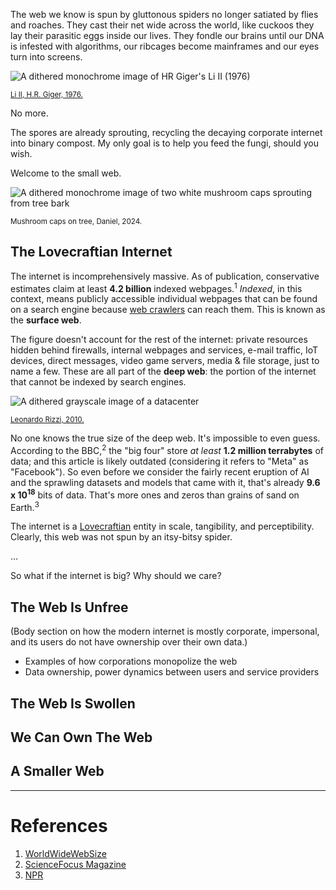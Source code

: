<!-- <div class="image-container"> -->
<!-- <img style="" src="./images/old_pc.png" alt="A dithered image of a 1980s PC"> -->
<!---->
<!-- <small>[Classic IBM PC Full, Steve Petrucelli, 2011.](https://www.flickr.com/photos/wizzer/5357865167/)</small> -->
<!---->
<!-- </div> -->

The web we know is spun by gluttonous spiders no longer satiated by flies and roaches. They cast their net wide across the world, like cuckoos they lay their parasitic eggs inside our lives. They fondle our brains until our DNA is infested with algorithms, our ribcages become mainframes and our eyes turn into screens.

<div class="image-container">
<img src="./images/hrgiger.png" alt="A dithered monochrome image of HR Giger's Li II (1976)">

<small>[Li II, H.R. Giger, 1976.](https://www.pixography.art/post/117714084121/hr-giger-li-i-ii-1974-li-tobler-1948)</small>

</div>
No more.

The spores are already sprouting, recycling the decaying corporate internet into binary compost. My only goal is to help you feed the fungi, should you wish.

Welcome to the small web.

<div class="image-container">
<img src="./images/mush.png" alt="A dithered monochrome image of two white mushroom caps sprouting from tree bark">

<small>Mushroom caps on tree, Daniel, 2024.</small>

</div>

## The Lovecraftian Internet

The internet is incomprehensively massive. As of publication, conservative estimates claim at least **4.2 billion** indexed webpages.<sup>1</sup> _Indexed_, in this context, means publicly accessible individual webpages that can be found on a search engine because [web crawlers](https://en.wikipedia.org/wiki/Web_crawler) can reach them. This is known as the **surface web**.

The figure doesn't account for the rest of the internet: private resources hidden behind firewalls, internal webpages and services, e-mail traffic, IoT devices, direct messages, video game servers, media & file storage, just to name a few. These are all part of the **deep web**: the portion of the internet that cannot be indexed by search engines.

<div class="image-container">
<img src="./images/datacenter2-d.jpg" alt="A dithered grayscale image of a datacenter">

<small>[Leonardo Rizzi, 2010.](https://flic.kr/p/7xhNmM)</small>

</div>

No one knows the true size of the deep web. It's impossible to even guess. According to the BBC,<sup>2</sup> the "big four" store _at least_ **1.2 million terrabytes** of data; and this article is likely outdated (considering it refers to "Meta" as "Facebook"). So even before we consider the fairly recent eruption of AI and the sprawling datasets and models that came with it, that's already <strong>9.6 x 10<sup>18</sup></strong> bits of data. That's more ones and zeros than grains of sand on Earth.<sup>3</sup>

The internet is a [Lovecraftian](https://www.hplovecraft.com/creation/bestiary.aspx) entity in scale, tangibility, and perceptibility. Clearly, this web was not spun by an itsy-bitsy spider.

...

So what if the internet is big? Why should we care?

## The Web Is Unfree

(Body section on how the modern internet is mostly corporate, impersonal, and its users do not have ownership over their own data.)

- Examples of how corporations monopolize the web
- Data ownership, power dynamics between users and service providers

## The Web Is Swollen

## We Can Own The Web

## A Smaller Web

---

# References

1. [WorldWideWebSize](https://www.worldwidewebsize.com/)
2. [ScienceFocus Magazine](https://www.sciencefocus.com/future-technology/how-much-data-is-on-the-internet)
3. [NPR](https://www.npr.org/sections/krulwich/2012/09/17/161096233/which-is-greater-the-number-of-sand-grains-on-earth-or-stars-in-the-sky)
